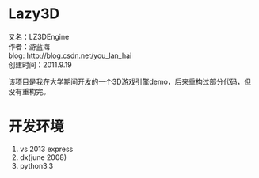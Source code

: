 # Lazy3D  
又名：LZ3DEngine  
作者：游蓝海  
blog: http://blog.csdn.net/you_lan_hai  
创建时间：2011.9.19  

该项目是我在大学期间开发的一个3D游戏引擎demo，后来重构过部分代码，但没有重构完。

# 开发环境
1. vs 2013 express
2. dx(june 2008)
3. python3.3
